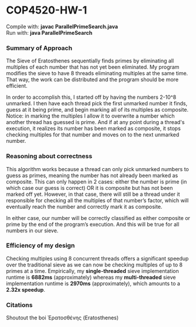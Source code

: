 # COP4520-HW-1
Compile with: **javac ParallelPrimeSearch.java**<br>
Run with: **java ParallelPrimeSearch**

### Summary of Approach
The Sieve of Eratosthenes sequentially finds primes by eliminating all multiples of each number that has not yet been eliminated. My program modifies the sieve to have 8 threads eliminating multiples at the same time. That way, the work can be distributed and the program should be more efficient.

In order to accomplish this, I started off by having the numbers 2-10^8 unmarked. I then have each thread pick the first unmarked number it finds, guess at it being prime, and begin marking all of its multiples as composite. Notice: in marking the multiples I allow it to overwrite a number which
another thread has guessed is prime. And if at any point during a thread's execution, it realizes its number has been marked as composite, it stops checking multiples for that number and moves on to the next unmarked number.

### Reasoning about correctness
This algorithm works because a thread can only pick unmarked numbers to guess as primes, meaning the number has not already been marked as composite. This can only happen in 2 cases: either the number is prime (in which case our guess is correct) OR it is composite but has not been marked off yet. However, in that case, there will still be a thread under it responsible for checking all the multiples of that number’s factor, which will eventually reach the number and correctly mark it as composite.

In either case, our number will be correctly classified as either composite or prime by the end of the program’s execution. And this will be true for all numbers in our sieve.

### Efficiency of my design
Checking multiples using 8 concurrent threads offers a significant speedup over the traditional sieve as we can now be checking multiples of up to 8 primes at a time. Empirically, my **single-threaded** sieve implementation runtime is **6882ms** (approximately) whereas my **multi-threaded** sieve implementation runtime is **2970ms** (approximately), which amounts to a **2.32x speedup**.

### Citations
Shoutout the boi Ἐρατοσθένης (Eratosthenes)
